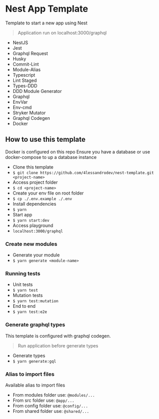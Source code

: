 # Nest App Template

Template to start a new app using Nest
> Application run on localhost:3000/graphql

* NestJS
* Jest
* Graphql Request
* Husky
* Commit-Lint
* Module-Alias
* Typescript
* Lint Staged
* Types-DDD
* DDD Module Generator
* Graphql
* EnvVar
* Env-cmd
* Stryker Mutator
* Graphql Codegen
* Docker

## How to use this template

Docker is configured on this repo
Ensure you have a database or use docker-compose to up a database instance

* Clone this template
* `$ git clone https://github.com/4lessandrodev/nest-template.git <project-name>`
* Access project folder
* `$ cd <project-name>`
* Create your env file on root folder
* `$ cp ./.env.example ./.env`
* Install dependencies
* `$ yarn`
* Start app
* `$ yarn start:dev`
* Access playground
* `localhost:3000/graphql`

### Create new modules

* Generate your module
* `$ yarn generate <module-name>`

### Running tests

* Unit tests
* `$ yarn test`
* Mutation tests
* `$ yarn test:mutation`
* End to end
* `$ yarn test:e2e`

### Generate graphql types

This template is configured with graphql codegen.
> Run application before generate types

* Generate types
* `$ yarn generate:gql`

### Alias to import files

Available alias to import files

* From modules folder use: `@modules/...`
* From src folder use: `@app/...`
* From config folder use: `@config/...`
* From shared folder use: `@shared/...`
